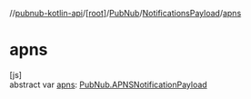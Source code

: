 //[pubnub-kotlin-api](../../../../index.md)/[[root]](../../index.md)/[PubNub](../index.md)/[NotificationsPayload](index.md)/[apns](apns.md)

# apns

[js]\
abstract var [apns](apns.md): [PubNub.APNSNotificationPayload](../-a-p-n-s-notification-payload/index.md)
